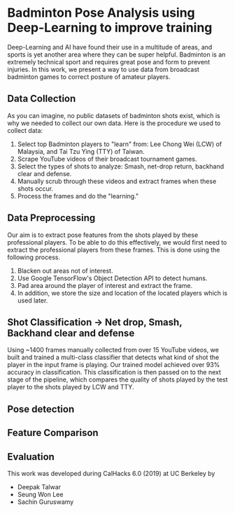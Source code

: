 # Badminton Pose Analysis using Deep-Learning to improve training
Deep-Learning and AI have found their use in a multitude of areas, and sports is yet another area where they can be super helpful. Badminton is an extremely technical sport and requires great pose and form to prevent injuries. In this work, we present a way to use data from broadcast badminton games to correct posture of amateur players.

## Data Collection
As you can imagine, no public datasets of badminton shots exist, which is why we needed to collect our own data. Here is the procedure we used to collect data:
1. Select top Badminton players to "learn" from: Lee Chong Wei (LCW) of Malaysia, and Tai Tzu Ying (TTY) of Taiwan.
2. Scrape YouTube videos of their broadcast tournament games.
3. Select the types of shots to analyze: Smash, net-drop return, backhand clear and defense.
4. Manually scrub through these videos and extract frames when these shots occur.
5. Process the frames and do the "learning."

## Data Preprocessing
Our aim is to extract pose features from the shots played by these professional players. To be able to do this effectively, we would first need to extract the professional players from these frames. This is done using the following process.
1. Blacken out areas not of interest.
2. Use Google TensorFlow's Object Detection API to detect humans.
3. Pad area around the player of interest and extract the frame.
4. In addition, we store the size and location of the located players which is used later.

## Shot Classification -> Net drop, Smash, Backhand clear and defense
Using ~1400 frames manually collected from over 15 YouTube videos, we built and trained a multi-class classifier that detects what kind of shot the player in the input frame is playing. Our trained model achieved over 93% accuracy in classification. This classification is then passed on to the next stage of the pipeline, which compares the quality of shots played by the test player to the shots played by LCW and TTY. 

## Pose detection 

## Feature Comparison

## Evaluation




This work was developed during CalHacks 6.0 (2019) at UC Berkeley by
* Deepak Talwar
* Seung Won Lee
* Sachin Guruswamy